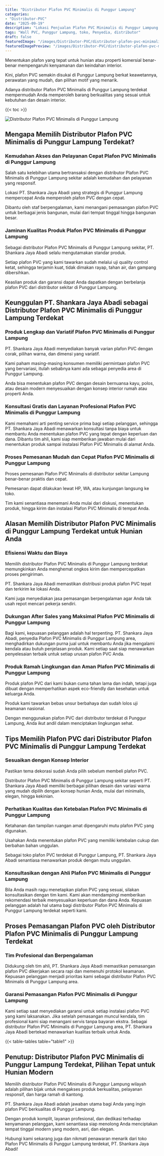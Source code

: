 ```yaml
---
title: "Distributor Plafon PVC Minimalis di Punggur Lampung"
categories:
- "Distributor-PVC"
date: "2025-09-19"
description: "Lokasi Penjualan Plafon PVC Minimalis di Punggur Lampung bagi hunian, kantor, dan toko. Material berkualitas, beragam motif, pilihan warna menarik, dengan layanan pemasangan ditangani oleh tenaga ahli profesional dan jaminan resmi!|Layanan distribusi Plafon PVC Minimalis di Punggur Lampung untuk keperluan tempat tinggal, kantor, atau toko, dengan material terbaik dan pemasangan oleh tenaga ahli profesional dan garansi resmi.|Pilihan Plafon PVC Minimalis di Punggur Lampung yang andal bagi rumah, kantor, serta ritel, dengan produk unggulan dan instalasi ditangani oleh teknisi berpengalaman serta kepastian resmi.|Penyediaan Plafon PVC Minimalis di Punggur Lampung bagi hunian, perkantoran, dan ritel, beserta panel terbaik dan penempatan oleh tenaga ahli ahli, lengkap beserta kepastian resmi.}"
tags: "Wall PVC, Punggur Lampung, toko, Penyedia, distributor"
draft: false
featuredImage: "/images/Distributor-PVC/distributor-plafon-pvc-minimalis-di-punggur-lampung.png"
featuredImagePreview: "/images/Distributor-PVC/distributor-plafon-pvc-minimalis-di-punggur-lampung.png"
---
```


Menentukan plafon yang tepat untuk hunian atau properti komersial benar-benar mempengaruhi kenyamanan dan keindahan interior.

Kini, plafon PVC semakin disukai di Punggur Lampung berkat keawetannya, perawatan yang mudah, dan pilihan motif yang menarik.

Adanya distributor Plafon PVC Minimalis di Punggur Lampung terdekat mempermudah Anda memperoleh barang berkualitas yang sesuai untuk kebutuhan dan desain interior.

{{< toc >}}

![Distributor Plafon PVC Minimalis di Punggur Lampung](/images/Distributor-PVC/Distributor-Plafon-PVC-Minimalis-di-Punggur-Lampung.png)

## Mengapa Memilih Distributor Plafon PVC Minimalis di Punggur Lampung Terdekat?

### Kemudahan Akses dan Pelayanan Cepat Plafon PVC Minimalis di Punggur Lampung

Salah satu kelebihan utama bertransaksi dengan distributor Plafon PVC Minimalis di Punggur Lampung sekitar adalah kemudahan dan pelayanan yang responsif.

Lokasi PT. Shankara Jaya Abadi yang strategis di Punggur Lampung mempercepat Anda memperoleh plafon PVC dengan cepat.

Dibantu oleh staf berpengalaman, kami menangani pemasangan plafon PVC untuk berbagai jenis bangunan, mulai dari tempat tinggal hingga bangunan besar.

### Jaminan Kualitas Produk Plafon PVC Minimalis di Punggur Lampung

Sebagai distributor Plafon PVC Minimalis di Punggur Lampung sekitar, PT. Shankara Jaya Abadi selalu mengutamakan standar produk.

Setiap plafon PVC yang kami tawarkan sudah melalui uji quality control ketat, sehingga terjamin kuat, tidak dimakan rayap, tahan air, dan gampang dibersihkan.

Keaslian produk dan garansi dapat Anda dapatkan dengan berbelanja plafon PVC dari distributor sekitar di Punggur Lampung.

## Keunggulan PT. Shankara Jaya Abadi sebagai Distributor Plafon PVC Minimalis di Punggur Lampung Terdekat

### Produk Lengkap dan Variatif Plafon PVC Minimalis di Punggur Lampung

PT. Shankara Jaya Abadi menyediakan banyak varian plafon PVC dengan corak, pilihan warna, dan dimensi yang variatif.

Kami paham masing-masing konsumen memiliki permintaan plafon PVC yang bervariasi, itulah sebabnya kami ada sebagai penyedia area di Punggur Lampung.

Anda bisa menentukan plafon PVC dengan desain bernuansa kayu, polos, atau desain modern menyesuaikan dengan konsep interior rumah atau properti Anda.

### Konsultasi Gratis dan Layanan Profesional Plafon PVC Minimalis di Punggur Lampung

Kami memahami arti penting service prima bagi setiap pelanggan, sehingga PT. Shankara Jaya Abadi menawarkan konsultasi tanpa biaya untuk membantu Anda menentukan plafon PVC yang tepat dengan keperluan dan dana. Dibantu tim ahli, kami siap memberikan jawaban mulai dari menentukan produk sampai instalasi Plafon PVC Minimalis di alamat Anda.

### Proses Pemesanan Mudah dan Cepat Plafon PVC Minimalis di Punggur Lampung

Proses pemesanan Plafon PVC Minimalis di distributor sekitar Lampung benar-benar praktis dan cepat.

Pemesanan dapat dilakukan lewat HP, WA, atau kunjungan langsung ke toko.

Tim kami senantiasa menemani Anda mulai dari diskusi, menentukan produk, hingga kirim dan instalasi Plafon PVC Minimalis di tempat Anda.

## Alasan Memilih Distributor Plafon PVC Minimalis di Punggur Lampung Terdekat untuk Hunian Anda

### Efisiensi Waktu dan Biaya

Memilih distributor Plafon PVC Minimalis di Punggur Lampung terdekat memungkinkan Anda menghemat ongkos kirim dan mempercepatkan proses pengiriman.

PT. Shankara Jaya Abadi memastikan distribusi produk plafon PVC tepat dan terkirim ke lokasi Anda.

Kami juga menyediakan jasa pemasangan berpengalaman agar Anda tak usah repot mencari pekerja sendiri.

### Dukungan After Sales yang Maksimal Plafon PVC Minimalis di Punggur Lampung

Bagi kami, kepuasan pelanggan adalah hal terpenting. PT. Shankara Jaya Abadi, penyedia Plafon PVC Minimalis di Punggur Lampung area, menghadirkan dukungan purna jual untuk membantu Anda jika mengalami kendala atau butuh penjelasan produk. Kami setiap saat siap menawarkan penyelesaian terbaik untuk setiap urusan plafon PVC Anda.

### Produk Ramah Lingkungan dan Aman Plafon PVC Minimalis di Punggur Lampung

Produk plafon PVC dari kami bukan cuma tahan lama dan indah, tetapi juga dibuat dengan memperhatikan aspek eco-friendly dan kesehatan untuk keluarga Anda.

Produk kami tawarkan bebas unsur berbahaya dan sudah lolos uji keamanan nasional.

Dengan menggunakan plafon PVC dari distributor terdekat di Punggur Lampung, Anda ikut andil dalam menciptakan lingkungan sehat.

## Tips Memilih Plafon PVC dari Distributor Plafon PVC Minimalis di Punggur Lampung Terdekat

### Sesuaikan dengan Konsep Interior

Pastikan tema dekorasi sudah Anda pilih sebelum membeli plafon PVC.

Distributor Plafon PVC Minimalis di Punggur Lampung sekitar seperti PT. Shankara Jaya Abadi memiliki berbagai pilihan desain dan variasi warna yang mudah dipilih dengan konsep hunian Anda, mulai dari minimalis, elegan, hingga kekinian.

### Perhatikan Kualitas dan Ketebalan Plafon PVC Minimalis di Punggur Lampung

Ketahanan dan tampilan ruangan amat dipengaruhi mutu plafon PVC yang digunakan.

Usahakan Anda menentukan plafon PVC yang memiliki ketebalan cukup dan berbahan bahan unggulan.

Sebagai toko plafon PVC terdekat di Punggur Lampung, PT. Shankara Jaya Abadi senantiasa menawarkan produk dengan mutu unggulan.

### Konsultasikan dengan Ahli Plafon PVC Minimalis di Punggur Lampung

Bila Anda masih ragu menetapkan plafon PVC yang sesuai, silakan konsultasikan dengan tim kami. Kami akan mendampingi memberikan rekomendasi terbaik menyesuaikan keperluan dan dana Anda. Kepuasan pelanggan adalah hal utama bagi distributor Plafon PVC Minimalis di Punggur Lampung terdekat seperti kami.

## Proses Pemasangan Plafon PVC oleh Distributor Plafon PVC Minimalis di Punggur Lampung Terdekat

### Tim Profesional dan Berpengalaman

Didukung oleh tim ahli, PT. Shankara Jaya Abadi memastikan pemasangan plafon PVC dikerjakan secara rapi dan memenuhi protokol keamanan. Kepuasan pelanggan menjadi prioritas kami sebagai distributor Plafon PVC Minimalis di Punggur Lampung area.

### Garansi Pemasangan Plafon PVC Minimalis di Punggur Lampung

Kami setiap saat menyediakan garansi untuk setiap instalasi plafon PVC yang kami laksanakan. Jika setelah pemasangan muncul kendala, tim profesional kami siap menangani servis tanpa bayaran ekstra. Sebagai distributor Plafon PVC Minimalis di Punggur Lampung area, PT. Shankara Jaya Abadi bertekad menawarkan kualitas terbaik untuk Anda.

{{< table-tables table="table1" >}}

## Penutup: Distributor Plafon PVC Minimalis di Punggur Lampung Terdekat, Pilihan Tepat untuk Hunian Modern

Memilih distributor Plafon PVC Minimalis di Punggur Lampung wilayah adalah pilihan bijak untuk mengakses produk berkualitas, pelayanan responsif, dan harga ramah di kantong.

PT. Shankara Jaya Abadi adalah jawaban utama bagi Anda yang ingin plafon PVC berkualitas di Punggur Lampung.

Dengan produk komplit, layanan profesional, dan dedikasi terhadap kenyamanan pelanggan, kami senantiasa siap menolong Anda menciptakan tempat tinggal modern yang modern, asri, dan elegan.

Hubungi kami sekarang juga dan nikmati penawaran menarik dari toko Plafon PVC Minimalis di Punggur Lampung terdekat, PT. Shankara Jaya Abadi!
